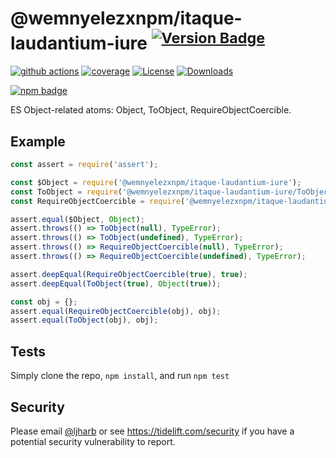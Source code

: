 # @wemnyelezxnpm/itaque-laudantium-iure <sup>[![Version Badge][npm-version-svg]][package-url]</sup>

[![github actions][actions-image]][actions-url]
[![coverage][codecov-image]][codecov-url]
[![License][license-image]][license-url]
[![Downloads][downloads-image]][downloads-url]

[![npm badge][npm-badge-png]][package-url]

ES Object-related atoms: Object, ToObject, RequireObjectCoercible.

## Example

```js
const assert = require('assert');

const $Object = require('@wemnyelezxnpm/itaque-laudantium-iure');
const ToObject = require('@wemnyelezxnpm/itaque-laudantium-iure/ToObject');
const RequireObjectCoercible = require('@wemnyelezxnpm/itaque-laudantium-iure/RequireObjectCoercible');

assert.equal($Object, Object);
assert.throws(() => ToObject(null), TypeError);
assert.throws(() => ToObject(undefined), TypeError);
assert.throws(() => RequireObjectCoercible(null), TypeError);
assert.throws(() => RequireObjectCoercible(undefined), TypeError);

assert.deepEqual(RequireObjectCoercible(true), true);
assert.deepEqual(ToObject(true), Object(true));

const obj = {};
assert.equal(RequireObjectCoercible(obj), obj);
assert.equal(ToObject(obj), obj);
```

## Tests
Simply clone the repo, `npm install`, and run `npm test`

## Security

Please email [@ljharb](https://github.com/ljharb) or see https://tidelift.com/security if you have a potential security vulnerability to report.

[package-url]: https://npmjs.org/package/@wemnyelezxnpm/itaque-laudantium-iure
[npm-version-svg]: https://versionbadg.es/ljharb/@wemnyelezxnpm/itaque-laudantium-iure.svg
[deps-svg]: https://david-dm.org/ljharb/@wemnyelezxnpm/itaque-laudantium-iure.svg
[deps-url]: https://david-dm.org/ljharb/@wemnyelezxnpm/itaque-laudantium-iure
[dev-deps-svg]: https://david-dm.org/ljharb/@wemnyelezxnpm/itaque-laudantium-iure/dev-status.svg
[dev-deps-url]: https://david-dm.org/ljharb/@wemnyelezxnpm/itaque-laudantium-iure#info=devDependencies
[npm-badge-png]: https://nodei.co/npm/@wemnyelezxnpm/itaque-laudantium-iure.png?downloads=true&stars=true
[license-image]: https://img.shields.io/npm/l/@wemnyelezxnpm/itaque-laudantium-iure.svg
[license-url]: LICENSE
[downloads-image]: https://img.shields.io/npm/dm/es-object.svg
[downloads-url]: https://npm-stat.com/charts.html?package=@wemnyelezxnpm/itaque-laudantium-iure
[codecov-image]: https://codecov.io/gh/ljharb/@wemnyelezxnpm/itaque-laudantium-iure/branch/main/graphs/badge.svg
[codecov-url]: https://app.codecov.io/gh/ljharb/@wemnyelezxnpm/itaque-laudantium-iure/
[actions-image]: https://img.shields.io/endpoint?url=https://github-actions-badge-u3jn4tfpocch.runkit.sh/ljharb/@wemnyelezxnpm/itaque-laudantium-iure
[actions-url]: https://github.com/wemnyelezxnpm/itaque-laudantium-iure/actions
